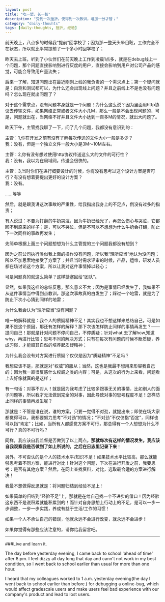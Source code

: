 ```yaml
---
layout: post
title: "吃一堑，长一智"
description: "受到一次挫折，便得到一次教训，增加一分才智；"
category: "daily-thouhts"
tags: [daily-thoughts, 挫折, 经验]
---
```

前天晚上，八点多的时候我“提前”回学校了；因为那一整天头晕目眩，工作完全不在状态，所以就比平常提前了一个多小时回学校了；

昨天去上班，听到了小伙伴们在前天晚上工作到凌晨1点多，就是在debug线上一个问题，那个问题直接影响到进行灰度的用户，直接会影响到用户对公司产品的感觉，可能会导致用户量流失；

后来一了解，知道问题出在最近刚刚上线的我负责的一个需求点上；第一个疑问就是：自测和测试都可以，为什么还会出现线上问题？并且之前线上不是也没有问题吗？怎么现在就出问题了？

对于这个需求点，没有问题本身就是一个问题！为什么这么说？因为里面用http协议去传输文件，如果网络正常或者文件大小几M，那么一般是不会出现问题的，可是，问题就出在，当网络不好并且文件大小达到一百多M的情况，就出大问题了。

昨天下午，主管找我聊了一下，问了几个问题，我都没有意识到的：

主管：1,你在开发之前有没有了解每次传送的文件大小一般是多少？  
我：没有，但是一个独立文件一般大小是3M～10M左右。

主管：2,你有没有想过使用http协议传送这么大的文件的可行性？  
我：没有，我以为在局域网，传送会很快的。

主管：3,当时你们在进行概要设计的时候，你有没有思考过这个设计方案是否可行？有没有想着要提出更好的设计方案？  
我：没有。

……等等

然后，就是跟我讲这次事故的严重性，给我指出我身上的不足点，倒没有过多的指责；

有人说过：不要为打翻的牛奶哭泣，因为牛奶已经光了，再怎么伤心与哭泣，它都回不到原来的样子；是，可以不哭泣，但是不可以不想想为什么牛奶会打翻，防止下一次同样的事故再发生；

先简单根据上面三个问题想想为什么主管提的三个问题我都没有想到？

因为之前公司执行类似我上面的操作没有问题，所以我“理所应当”地认为没问题；所以不加思索地接受了方案了；并且当时需求评审的时候，产品，运维，研发人员都在场讨论这个方案，所以让我对这件事情掉以轻心；

可是问题真的就这么简单？这样搪塞回给“团队”。

显然，如果我这样的总结反思，那么意义不大；因为是事情已经发生了，我如果不从这件事情当中得到点教训，那这次事故真的白发生了；踩过一个地雷，就是为了防止下次小心猜到同样的地雷；

为什么我会认为“理所应当”没有问题？

唯一的解释就是：我个人的质疑精神不足！其实我也不想这样来总结自己，可是如果不是这个原因，那还有怎样的解释？那下次该怎样防止同样的事情再发生？——提问自己！那就是针对问题不停问自己，不停质疑；针对what,去了解how,知道why，再进行比较；思考不同的解决方式；只有在每次有问题的时候不断质疑，养成习惯，才能顺其自然的培养起质疑精神；

为什么我会没有对方案进行质疑？仅仅是因为“质疑精神”不足吗？

我想应该不是，那就是对“权威”的服从；当然，这也是我最不想用来形容我自己的；因为我一直很反感什么权威之类的内容；可是，从这次的行为上来看，问题看上去好像就真的是这样；

有一句话：对事不对人！就是因为我考虑了比较多跟事无关的事情，比如别人的面子问题等，所以我才无法做到完全的对事，因此导致对事的思考程度不足！怎样防止同样的事情再发生呢？

那就是：不管是谁在说，谁的方案，只要一觉得不对劲，就提出来；即使在场大家都觉得可以，我都要努力思考“不对劲”的情况；“不对劲”不仅仅指“否定”，同样也可以指“肯定”；比如，当所有人都感觉方案不可行，那总得有一个人想想为什么不可行？真的不可行吗？

同样，我应该自我监督是否做到了以上两点，**那就每次有这样的情况发生，我应该自我观察我是否做到了如上所说的，之后在日志里记录下来**！

另外，不可否认的是个人的技术水平/知识不足！如果技术水平比较高，那么就能够思考着不同方案，能进行对比！针对这个问题，下次在进行开发之前，我要思考：是否有其他方案？然后，在网上查找资料，对比，选取最合适的方案进行解决！

我最不想做得反思就是：将问题归结到经验不足上！

如果简单的归结到“经验不足”上，那就是在给自己找一个不进步的借口！因为经验这东西不是说积累就能积累到的！而针对自身思想上行动上的不足，是可以一步一步调整，一步一步实践，养成有益于生活/工作的习惯！

如果一个人不承认自己的错误，他就永远不会进行改变，就永远不会进步！

如果你觉得有那些应该注意的，请你给我留言吧。

---

###Live and learn it.

The day before yesterday evening, I came back to school 'ahead of time' after 8 pm. I feel dizzy all day long that day and cann't not work in my best condition, so I went back to school earlier than usual for more than one hour.

I heard that my colleagues worked to 1 a.m. yesterday evening(the day I went back to school earlier than before.) for debugging a online-bug, which would affect gradescale users and make users feel bad experience with our company's product and lead to lost users.
